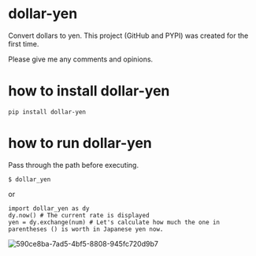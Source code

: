 # dollar-yen
Convert dollars to yen.
This project (GitHub and PYPI) was created for the first time. 

Please give me any comments and opinions.
# how to install dollar-yen
    pip install dollar-yen

# how to run dollar-yen
Pass through the path before executing.


    $ dollar_yen
or

    import dollar_yen as dy
    dy.now() # The current rate is displayed
    yen = dy.exchange(num) # Let's calculate how much the one in parentheses () is worth in Japanese yen now.
![590ce8ba-7ad5-4bf5-8808-945fc720d9b7](https://github.com/spc-nmurata/dollar-yen/assets/172005627/fcde4682-5f00-470c-bb6a-1956b6588a36)

